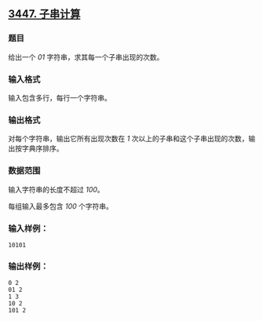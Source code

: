 ## [3447. 子串计算](https://www.acwing.com/problem/content/3450/)

### 题目

给出一个 *01* 字符串，求其每一个子串出现的次数。

### 输入格式

输入包含多行，每行一个字符串。

### 输出格式

对每个字符串，输出它所有出现次数在 *1* 次以上的子串和这个子串出现的次数，输出按字典序排序。

### 数据范围

输入字符串的长度不超过 *100*。

每组输入最多包含 *100* 个字符串。

### 输入样例：

```
10101
```

### 输出样例：

```
0 2
01 2
1 3
10 2
101 2
```

